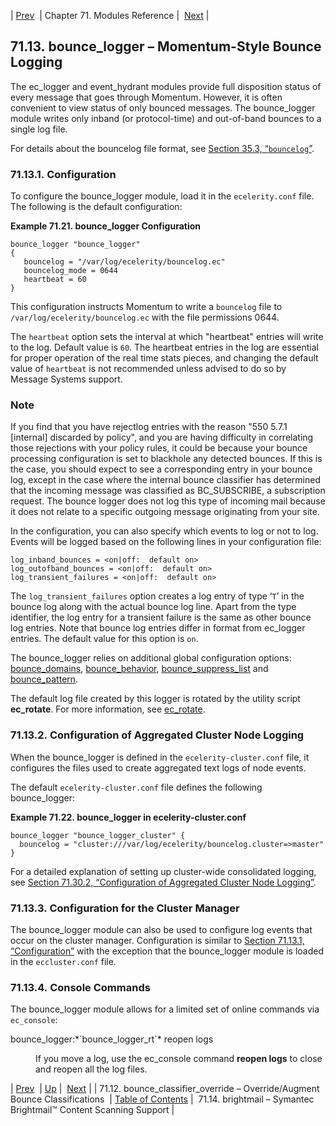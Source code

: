 | [Prev](modules.bounce_classifier_override)  | Chapter 71. Modules Reference |  [Next](modules.brightmail) |

## 71.13. bounce_logger – Momentum-Style Bounce Logging

<a class="indexterm" name="idp20140576"></a>

The ec_logger and event_hydrant modules provide full disposition status of every message that goes through Momentum. However, it is often convenient to view status of only bounced messages. The bounce_logger module writes only inband (or protocol-time) and out-of-band bounces to a single log file.

For details about the bouncelog file format, see [Section 35.3, “`bouncelog`”](log_formats.bouncelog "35.3. bouncelog").

### 71.13.1. Configuration

To configure the bounce_logger module, load it in the `ecelerity.conf` file. The following is the default configuration:

<a name="modules.bounce_logger.node.example"></a>

**Example 71.21. bounce_logger Configuration**

```
bounce_logger "bounce_logger"
{
   bouncelog = "/var/log/ecelerity/bouncelog.ec"
   bouncelog_mode = 0644
   heartbeat = 60
}
```

This configuration instructs Momentum to write a `bouncelog` file to `/var/log/ecelerity/bouncelog.ec` with the file permissions 0644.

The `heartbeat` option sets the interval at which "heartbeat" entries will write to the log. Default value is `60`. The heartbeat entries in the log are essential for proper operation of the real time stats pieces, and changing the default value of `heartbeat` is not recommended unless advised to do so by Message Systems support.

### Note

If you find that you have rejectlog entries with the reason "550 5.7.1 [internal] discarded by policy", and you are having difficulty in correlating those rejections with your policy rules, it could be because your bounce processing configuration is set to blackhole any detected bounces. If this is the case, you should expect to see a corresponding entry in your bounce log, except in the case where the internal bounce classifier has determined that the incoming message was classified as BC_SUBSCRIBE, a subscription request. The bounce logger does not log this type of incoming mail because it does not relate to a specific outgoing message originating from your site.

In the configuration, you can also specify which events to log or not to log. Events will be logged based on the following lines in your configuration file:

```
log_inband_bounces = <on|off:  default on>
log_outofband_bounces = <on|off:  default on>
log_transient_failures = <on|off:  default on>
```

The `log_transient_failures` option creates a log entry of type ‘`T`’ in the bounce log along with the actual bounce log line. Apart from the type identifier, the log entry for a transient failure is the same as other bounce log entries. Note that bounce log entries differ in format from ec_logger entries. The default value for this option is `on`.

The bounce_logger relies on additional global configuration options: [bounce_domains](conf.ref.bounce_domains "bounce_domains"), [bounce_behavior](conf.ref.bounce_behavior "bounce_behavior"), [bounce_suppress_list](conf.ref.bounce_suppress_list "bounce_suppress_list") and [bounce_pattern](conf.ref.bounce_pattern "bounce_pattern").

The default log file created by this logger is rotated by the utility script **ec_rotate**. For more information, see [ec_rotate](executable.ec_rotate "ec_rotate").

### 71.13.2. Configuration of Aggregated Cluster Node Logging

When the bounce_logger is defined in the `ecelerity-cluster.conf` file, it configures the files used to create aggregated text logs of node events.

The default `ecelerity-cluster.conf` file defines the following bounce_logger:

<a name="modules.bounce_logger.cluster.example"></a>

**Example 71.22. bounce_logger in ecelerity-cluster.conf**

```
bounce_logger "bounce_logger_cluster" {
  bouncelog = "cluster:///var/log/ecelerity/bouncelog.cluster=>master"
}
```

For a detailed explanation of setting up cluster-wide consolidated logging, see [Section 71.30.2, “Configuration of Aggregated Cluster Node Logging”](modules.ec_logger#modules.ec_logger.cluster "71.30.2. Configuration of Aggregated Cluster Node Logging").

### 71.13.3. Configuration for the Cluster Manager

The bounce_logger module can also be used to configure log events that occur on the cluster manager. Configuration is similar to [Section 71.13.1, “Configuration”](modules.bounce_logger#modules.bounce_logger.node "71.13.1. Configuration") with the exception that the bounce_logger module is loaded in the `eccluster.conf` file.

### 71.13.4. Console Commands

The bounce_logger module allows for a limited set of online commands via `ec_console`:

<dl class="variablelist">

<dt>bounce_logger:*`bounce_logger_rt`* reopen logs</dt>

<dd>

If you move a log, use the ec_console command **reopen logs**      to close and reopen all the log files.

</dd>

</dl>

| [Prev](modules.bounce_classifier_override)  | [Up](modules) |  [Next](modules.brightmail) |
| 71.12. bounce_classifier_override – Override/Augment Bounce Classifications  | [Table of Contents](index) |  71.14. brightmail – Symantec Brightmail™ Content Scanning Support |


